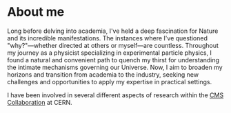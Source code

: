 # About me

Long before delving into academia, I've held a deep fascination for Nature and its incredible manifestations. The instances where I've questioned "why?"—whether directed at others or myself—are countless. Throughout my journey as a physicist specializing in experimental particle physics, I found a natural and convenient path to quench my thirst for understanding the intimate mechanisms governing our Universe. Now, I aim to broaden my horizons and transition from academia to the industry, seeking new challenges and opportunities to apply my expertise in practical settings.

I have been involved in several different aspects of research within the [CMS Collaboration](https://cms.cern/) at CERN. 

# 
